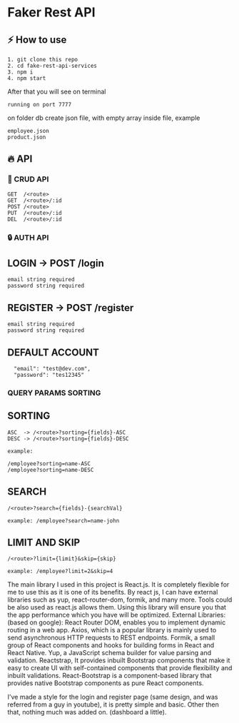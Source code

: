 # Faker Rest API

## ⚡ How to use

```
1. git clone this repo
2. cd fake-rest-api-services
3. npm i
4. npm start
```

After that you will see on terminal

```
running on port 7777
```

on folder db create json file, with empty array inside file, example

```
employee.json
product.json
```

##  🔥 API

### 🔧 CRUD API

```
GET  /<route>
GET  /<route>/:id
POST /<route>
PUT  /<route>/:id
DEL  /<route>/:id
```

### 🔒 AUTH API

## LOGIN -> POST /login

```
email string required
password string required
```

## REGISTER -> POST /register

```
email string required
password string required
```

## DEFAULT ACCOUNT 

```
  "email": "test@dev.com",
  "password": "tes12345"
```

### QUERY PARAMS SORTING

## SORTING

```
ASC  -> /<route>?sorting={fields}-ASC
DESC -> /<route>?sorting={fields}-DESC

example: 

/employee?sorting=name-ASC
/employee?sorting=name-DESC

```

## SEARCH

```
/<route>?search={fields}-{searchVal}

example: /employee?search=name-john
```

## LIMIT AND SKIP

```
/<route>?limit={limit}&skip={skip}

example: /employee?limit=2&skip=4
```

The main library I used in this project is React.js. It is completely flexible for me to use this as it is one of its benefits. By react js, I can have external libraries such as yup, react-router-dom, formik, and many more. Tools could be also used as react.js allows them. Using this library will ensure you that the app performance which you have will be optimized.
External Libraries: (based on google):
React Router DOM, enables you to implement dynamic routing in a web app.
Axios, which is a popular library is mainly used to send asynchronous HTTP requests to REST endpoints.
Formik, a small group of React components and hooks for building forms in React and React Native.
Yup, a JavaScript schema builder for value parsing and validation.
Reactstrap, It provides inbuilt Bootstrap components that make it easy to create UI with self-contained components that provide flexibility and inbuilt validations.
React-Bootstrap is a component-based library that provides native Bootstrap components as pure React components.

I've made a style for the login and register page (same design, and was referred from a guy in youtube), it is pretty simple and basic. Other then that, nothing much was added on. (dashboard a little).
